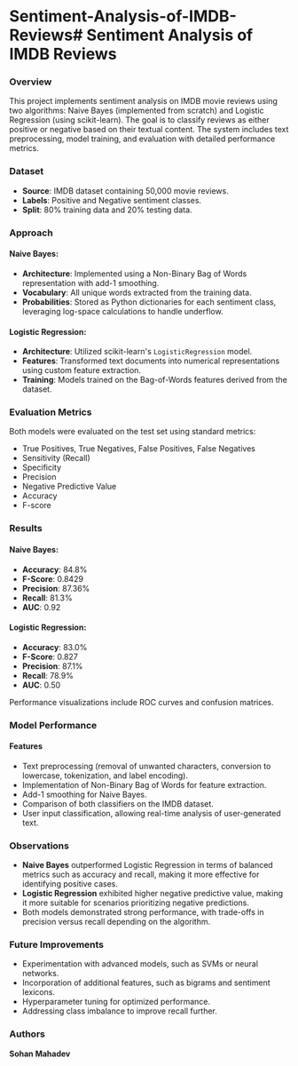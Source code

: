 # Sentiment-Analysis-of-IMDB-Reviews# Sentiment Analysis of IMDB Reviews

### Overview
This project implements sentiment analysis on IMDB movie reviews using two algorithms: Naive Bayes (implemented from scratch) and Logistic Regression (using scikit-learn). The goal is to classify reviews as either positive or negative based on their textual content. The system includes text preprocessing, model training, and evaluation with detailed performance metrics.

### Dataset
- **Source**: IMDB dataset containing 50,000 movie reviews.
- **Labels**: Positive and Negative sentiment classes.
- **Split**: 80% training data and 20% testing data.

### Approach
#### Naive Bayes:
- **Architecture**: Implemented using a Non-Binary Bag of Words representation with add-1 smoothing.
- **Vocabulary**: All unique words extracted from the training data.
- **Probabilities**: Stored as Python dictionaries for each sentiment class, leveraging log-space calculations to handle underflow.

#### Logistic Regression:
- **Architecture**: Utilized scikit-learn's `LogisticRegression` model.
- **Features**: Transformed text documents into numerical representations using custom feature extraction.
- **Training**: Models trained on the Bag-of-Words features derived from the dataset.

### Evaluation Metrics
Both models were evaluated on the test set using standard metrics:
- True Positives, True Negatives, False Positives, False Negatives
- Sensitivity (Recall)
- Specificity
- Precision
- Negative Predictive Value
- Accuracy
- F-score

### Results
#### Naive Bayes:
- **Accuracy**: 84.8%
- **F-Score**: 0.8429
- **Precision**: 87.36%
- **Recall**: 81.3%
- **AUC**: 0.92

#### Logistic Regression:
- **Accuracy**: 83.0%
- **F-Score**: 0.827
- **Precision**: 87.1%
- **Recall**: 78.9%
- **AUC**: 0.50

Performance visualizations include ROC curves and confusion matrices.

### Model Performance
#### Features
- Text preprocessing (removal of unwanted characters, conversion to lowercase, tokenization, and label encoding).
- Implementation of Non-Binary Bag of Words for feature extraction.
- Add-1 smoothing for Naive Bayes.
- Comparison of both classifiers on the IMDB dataset.
- User input classification, allowing real-time analysis of user-generated text.

### Observations
- **Naive Bayes** outperformed Logistic Regression in terms of balanced metrics such as accuracy and recall, making it more effective for identifying positive cases.
- **Logistic Regression** exhibited higher negative predictive value, making it more suitable for scenarios prioritizing negative predictions.
- Both models demonstrated strong performance, with trade-offs in precision versus recall depending on the algorithm.

### Future Improvements
- Experimentation with advanced models, such as SVMs or neural networks.
- Incorporation of additional features, such as bigrams and sentiment lexicons.
- Hyperparameter tuning for optimized performance.
- Addressing class imbalance to improve recall further.

### Authors
**Sohan Mahadev**
